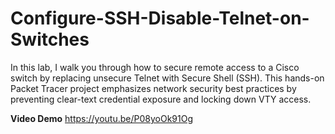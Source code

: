 # Configure-SSH-Disable-Telnet-on-Switches
In this lab, I walk you through how to secure remote access to a Cisco switch by replacing unsecure Telnet with Secure Shell (SSH). This hands-on Packet Tracer project emphasizes network security best practices by preventing clear-text credential exposure and locking down VTY access.

<b> Video Demo</b> https://youtu.be/P08yoOk91Og
